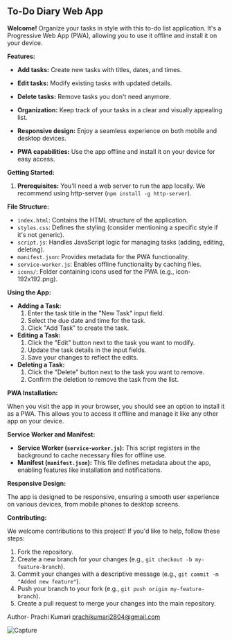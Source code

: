 

## To-Do Diary Web App

**Welcome!** Organize your tasks in style with this to-do list application. It's a Progressive Web App (PWA), allowing you to use it offline and install it on your device.

**Features:**

* **Add tasks:** Create new tasks with titles, dates, and times.
* **Edit tasks:** Modify existing tasks with updated details.
* **Delete tasks:** Remove tasks you don't need anymore.
* **Organization:** Keep track of your tasks in a clear and visually appealing list.
* **Responsive design:** Enjoy a seamless experience on both mobile and desktop devices.

* **PWA capabilities:** Use the app offline and install it on your device for easy access.

**Getting Started:**

1. **Prerequisites:** You'll need a web server to run the app locally. We recommend using http-server (`npm install -g http-server`).


**File Structure:**

* `index.html`: Contains the HTML structure of the application.
* `styles.css`: Defines the styling (consider mentioning a specific style if it's not generic).
* `script.js`: Handles JavaScript logic for managing tasks (adding, editing, deleting).
* `manifest.json`: Provides metadata for the PWA functionality.
* `service-worker.js`: Enables offline functionality by caching files.
* `icons/`: Folder containing icons used for the PWA (e.g., icon-192x192.png).

**Using the App:**

* **Adding a Task:**
    1. Enter the task title in the "New Task" input field.
    2. Select the due date and time for the task.
    3. Click "Add Task" to create the task.
* **Editing a Task:**
    1. Click the "Edit" button next to the task you want to modify.
    2. Update the task details in the input fields.
    3. Save your changes to reflect the edits.
* **Deleting a Task:**
    1. Click the "Delete" button next to the task you want to remove.
    2. Confirm the deletion to remove the task from the list.

**PWA Installation:**

When you visit the app in your browser, you should see an option to install it as a PWA. This allows you to access it offline and manage it like any other app on your device.

**Service Worker and Manifest:**

* **Service Worker (`service-worker.js`):** This script registers in the background to cache necessary files for offline use.
* **Manifest (`manifest.json`):** This file defines metadata about the app, enabling features like installation and notifications.

**Responsive Design:**

The app is designed to be responsive, ensuring a smooth user experience on various devices, from mobile phones to desktop screens.

**Contributing:**

We welcome contributions to this project! If you'd like to help, follow these steps:

1. Fork the repository.
2. Create a new branch for your changes (e.g., `git checkout -b my-feature-branch`).
3. Commit your changes with a descriptive message (e.g., `git commit -m "Added new feature"`).
4. Push your branch to your fork (e.g., `git push origin my-feature-branch`).
5. Create a pull request to merge your changes into the main repository.

Author- Prachi Kumari prachikumari2804@gmail.com

![Capture](https://github.com/user-attachments/assets/c57e921a-4044-487b-99e1-8ffcc6539828)



